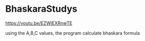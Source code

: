 # BhaskaraStudys
https://youtu.be/EZWIEXRnwTE


using the A,B,C values, the program calculate bhaskara formula
